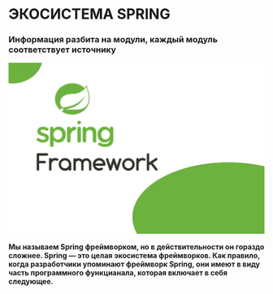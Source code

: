 # ЭКОСИСТЕМА SPRING

### Информация разбита на модули, каждый модуль соответствует источнику

![java-spring-framework.jpg](resources/java-spring-framework.jpg)

**Мы называем Spring фреймворком, но в действительности он гораздо сложнее. 
Spring — это целая экосистема фреймворков. Как правило, когда разработчики
упоминают фреймворк Spring, они имеют в виду часть программного функцианала, которая включает в себя следующее.**